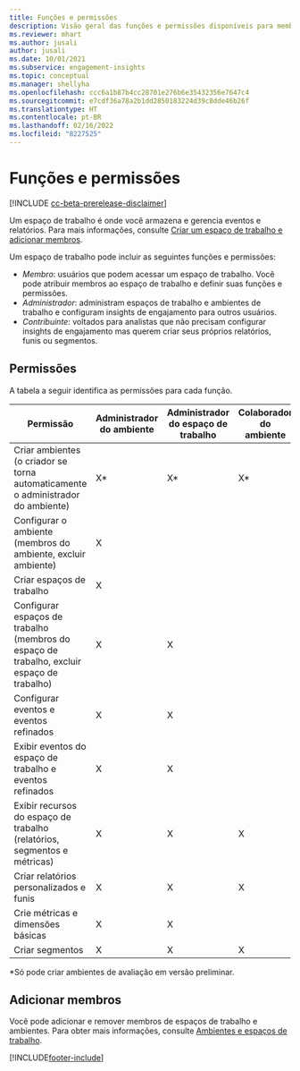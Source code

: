 ```yaml
---
title: Funções e permissões
description: Visão geral das funções e permissões disponíveis para membros do espaço de trabalho.
ms.reviewer: mhart
ms.author: jusali
author: jusali
ms.date: 10/01/2021
ms.subservice: engagement-insights
ms.topic: conceptual
ms.manager: shellyha
ms.openlocfilehash: ccc6a1b87b4cc28701e276b6e35432356e7647c4
ms.sourcegitcommit: e7cdf36a78a2b1dd2850183224d39c8dde46b26f
ms.translationtype: HT
ms.contentlocale: pt-BR
ms.lasthandoff: 02/16/2022
ms.locfileid: "8227525"
---
```

# <a name="roles-and-permissions"></a>Funções e permissões

[!INCLUDE [cc-beta-prerelease-disclaimer](includes/cc-beta-prerelease-disclaimer.md)]

Um espaço de trabalho é onde você armazena e gerencia eventos e relatórios. Para mais informações, consulte [Criar um espaço de trabalho e adicionar membros](create-workspace.md). 

Um espaço de trabalho pode incluir as seguintes funções e permissões:

- *Membro*: usuários que podem acessar um espaço de trabalho. Você pode atribuir membros ao espaço de trabalho e definir suas funções e permissões. 
- *Administrador*: administram espaços de trabalho e ambientes de trabalho e configuram insights de engajamento para outros usuários. 
- *Contribuinte*: voltados para analistas que não precisam configurar insights de engajamento mas querem criar seus próprios relatórios, funis ou segmentos.

## <a name="permissions"></a>Permissões
  
A tabela a seguir identifica as permissões para cada função. 

| Permissão | Administrador do ambiente | Administrador do espaço de trabalho | Colaborador do ambiente | Colaborador do espaço de trabalho | 
|--|--|--|--|--|
| Criar ambientes (o criador se torna automaticamente o administrador do ambiente) | X* | X* | X* | X* |  
| Configurar o ambiente (membros do ambiente, excluir ambiente) | X |  |  |  |  
| Criar espaços de trabalho | X |  |  |  |  
| Configurar espaços de trabalho (membros do espaço de trabalho, excluir espaço de trabalho) | X | X |  |  |  
| Configurar eventos e eventos refinados | X | X | |  |  
| Exibir eventos do espaço de trabalho e eventos refinados | X | X | |  |  
| Exibir recursos do espaço de trabalho (relatórios, segmentos e métricas)| X | X | X | X |  
| Criar relatórios personalizados e funis | X | X | X | X |  
| Crie métricas e dimensões básicas| X | X |  |  |  
| Criar segmentos| X | X | X | X |  

*Só pode criar ambientes de avaliação em versão preliminar. 

## <a name="add-members"></a>Adicionar membros

Você pode adicionar e remover membros de espaços de trabalho e ambientes. Para obter mais informações, consulte [Ambientes e espaços de trabalho](manage-environments-workspaces.md).


[!INCLUDE[footer-include](../includes/footer-banner.md)]
